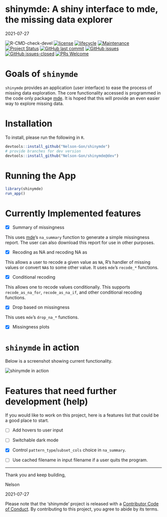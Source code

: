 shinymde: A shiny interface to mde, the missing data explorer
================
2021-07-27

![R-CMD-check-devel](https://github.com/Nelson-Gon/shinymde/workflows/R-CMD-check-devel/badge.svg)
[![license](https://img.shields.io/badge/license-MIT-blue.svg)](https://opensource.org/licenses/MIT)
[![lifecycle](https://img.shields.io/badge/lifecycle-stable-brightgreen.svg)](https://lifecycle.r-lib.org/articles/stages.html)
[![Maintenance](https://img.shields.io/badge/Maintained%3F-yes-green.svg)](https://GitHub.com/Nelson-Gon/shinymde/graphs/commit-activity)
[![Project
Status](https://www.repostatus.org/badges/latest/active.svg)](https://www.repostatus.org/)
[![GitHub last
commit](https://img.shields.io/github/last-commit/Nelson-Gon/shinymde.svg)](https://github.com/Nelson-Gon/shinymde/commits/master)
[![GitHub
issues](https://img.shields.io/github/issues/Nelson-Gon/shinymde.svg)](https://GitHub.com/Nelson-Gon/shinymde/issues/)
[![GitHub
issues-closed](https://img.shields.io/github/issues-closed/Nelson-Gon/shinymde.svg)](https://GitHub.com/Nelson-Gon/shinymde/issues?q=is%3Aissue+is%3Aclosed)
[![PRs
Welcome](https://img.shields.io/badge/PRs-welcome-brightgreen.svg?style=flat-square)](https://makeapullrequest.com)

# Goals of `shinymde`

`shinymde` provides an application (user interface) to ease the process
of missing data exploration. The core functionality accessed is
programmed in the code only package
[mde](https://github.com/Nelson-Gon/mde). It is hoped that this will
provide an even easier way to explore missing data.

# Installation

To install, please run the following in `R`.

``` r
devtools::install_github("Nelson-Gon/shinymde")
# provide branches for dev version  
devtools::install_github("Nelson-Gon/shinymde@dev")
```

# Running the App

``` r
library(shinymde)
run_app()
```

# Currently Implemented features

-   [x] Summary of missingness

This uses [mde](https://nelson-gon.github.io/mde)’s `na_summary`
function to generate a simple missingness report. The user can also
download this report for use in other purposes.

-   [x] Recoding as NA and recoding NA as

This allows a user to recode a given value as `NA`, R’s handler of
missing values or convert `NA`s to some other value. It uses `mde`’s
`recode_*` functions.

-   [x] Conditional recoding

This allows one to recode values conditionally. This supports
`recode_as_na_for`, `recode_as_na_if`, and other conditional recoding
functions.

-   [x] Drop based on missingness

This uses `mde`’s `drop_na_*` functions.

-   [x] Missingness plots

# `shinymde` in action

Below is a screenshot showing current functionality.

![shinymde in
action](https://github.com/Nelson-Gon/shinymde/blob/main/images/sample_ui.png?raw=true)

# Features that need further development (help)

If you would like to work on this project, here is a features list that
could be a good place to start.

-   [ ] Add hovers to user input

-   [ ] Switchable dark mode

-   [x] Control `pattern_type`/`subset_cols` choice in `na_summary`.

-   [ ] Use cached filename in input filename if a user quits the
    program.

------------------------------------------------------------------------

Thank you and keep building,

Nelson

2021-07-27

Please note that the ‘shinymde’ project is released with a [Contributor
Code of Conduct](CODE_OF_CONDUCT.md). By contributing to this project,
you agree to abide by its terms.
